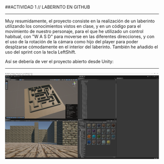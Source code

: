 ##ACTIVIDAD 1 // LABERINTO EN GITHUB

-------------------------------------

Muy resumidamente, el proyecto consiste en la realización de un laberinto utilizando los conocimientos vistos en clase, y en un código para el movimiento de nuestro personaje, para el que he utilizado un control habitual, con "W A S D" para moverse en las diferentes direcciones, y con el uso de la rotación de la
cámara como hijo del player para poder desplzarse cómodamente en el interior del laberinto. También he añadido el uso del sprint con la tecla LeftShift.

Así se debería de ver el proyecto abierto desde Unity:

------------------------------------------------------

<img width="836" alt="Captura de pantalla 2022-07-13 a las 18 02 05" src="https://github.com/nrosm/LABERINTO/blob/main/unity.png">
